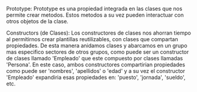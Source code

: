 Prototype: Prototype es una propiedad integrada en las clases que nos permite crear metodos. Estos
metodos a su vez pueden interactuar con otros objetos de la clase.


Constructors (de Clases): Los constructores de clases nos ahorran tiempo al permitirnos crear
plantillas reutilizables, con clases que compartan propiedades. De esta manera anidamos clases y
abarcamos en un grupo mas especifico sectores de otros grupos, como puede ser un constructor de
clases llamado 'Empleado' que este compuesto por clases llamadas 'Persona'. En este caso, ambos
constructores compartirian propiedades como puede ser 'nombres', 'apellidos' o 'edad' y a su vez el
constructor 'Empleado' expandiria esas propiedades en: 'puesto', 'jornada', 'sueldo', etc.
